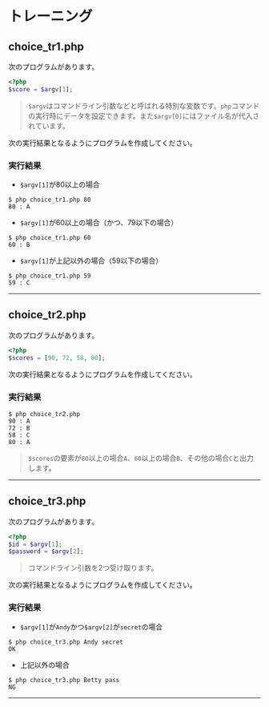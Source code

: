 # トレーニング

## choice_tr1.php

次のプログラムがあります。

```php
<?php
$score = $argv[1];
```

> `$argv`はコマンドライン引数などと呼ばれる特別な変数です。`php`コマンドの実行時にデータを設定できます。また`$argv[0]`にはファイル名が代入されています。

次の実行結果となるようにプログラムを作成してください。

### 実行結果

+ `$argv[1]`が80以上の場合

```
$ php choice_tr1.php 80
80 : A
```

+ `$argv[1]`が60以上の場合（かつ、79以下の場合）

```
$ php choice_tr1.php 60
60 : B
```

+ `$argv[1]`が上記以外の場合（59以下の場合）

```
$ php choice_tr1.php 59
59 : C
```

---

## choice_tr2.php

次のプログラムがあります。

```php
<?php
$scores = [90, 72, 58, 80];
```

次の実行結果となるようにプログラムを作成してください。

### 実行結果

```
$ php choice_tr2.php
90 : A
72 : B
58 : C
80 : A
```

> `$scores`の要素が`80`以上の場合`A`、`60`以上の場合`B`、その他の場合`C`と出力します。

---

## choice_tr3.php

次のプログラムがあります。

```php
<?php
$id = $argv[1];
$password = $argv[2];
```

> コマンドライン引数を2つ受け取ります。

次の実行結果となるようにプログラムを作成してください。

### 実行結果

+ `$argv[1]`が`Andy`かつ`$argv[2]`が`secret`の場合

```
$ php choice_tr3.php Andy secret
OK
```

+ 上記以外の場合

```
$ php choice_tr3.php Betty pass
NG
```

---

